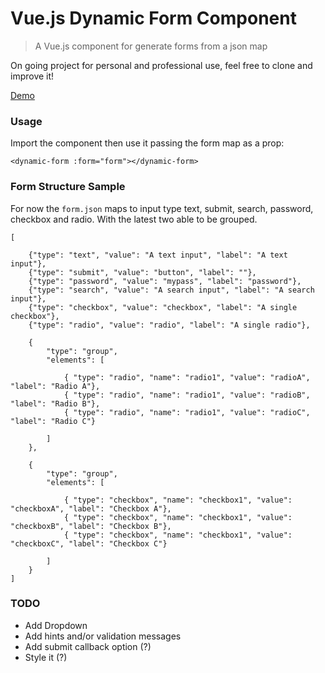 # Vue.js Dynamic Form Component

> A Vue.js component for generate forms from a json map

On going project for personal and professional use, feel free to clone and improve it!

<a href="http://jsfiddle.net/v8rvnz6d/" target="_blank" title="See demo on Fiddle">Demo</a>

### Usage

Import the component then use it passing the form map as a prop:

`<dynamic-form :form="form"></dynamic-form>`


### Form Structure Sample

For now the `form.json` maps to input type text, submit, search, password, checkbox and radio. With the latest two able to be grouped.

```
[

    {"type": "text", "value": "A text input", "label": "A text input"},
    {"type": "submit", "value": "button", "label": ""},
    {"type": "password", "value": "mypass", "label": "password"},
    {"type": "search", "value": "A search input", "label": "A search input"},
    {"type": "checkbox", "value": "checkbox", "label": "A single checkbox"},
    {"type": "radio", "value": "radio", "label": "A single radio"},

    {
        "type": "group",
        "elements": [

            { "type": "radio", "name": "radio1", "value": "radioA", "label": "Radio A"},
            { "type": "radio", "name": "radio1", "value": "radioB", "label": "Radio B"},
            { "type": "radio", "name": "radio1", "value": "radioC", "label": "Radio C"}

        ]
    },

    {
        "type": "group",
        "elements": [

            { "type": "checkbox", "name": "checkbox1", "value": "checkboxA", "label": "Checkbox A"},
            { "type": "checkbox", "name": "checkbox1", "value": "checkboxB", "label": "Checkbox B"},
            { "type": "checkbox", "name": "checkbox1", "value": "checkboxC", "label": "Checkbox C"}

        ]
    }
]
```


### TODO
 - Add Dropdown
 - Add hints and/or validation messages
 - Add submit callback option (?)
 - Style it (?)
